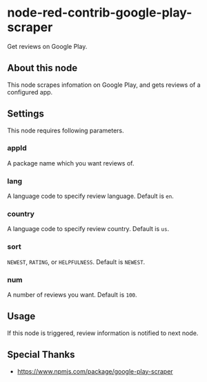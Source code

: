 # node-red-contrib-google-play-scraper

Get reviews on Google Play.


## About this node

This node scrapes infomation on Google Play, and gets reviews of a configured app.


## Settings

This node requires following parameters.


### appId

A package name which you want reviews of.

### lang

A language code to specify review language. Default is `en`.

### country

A language code to specify review country. Default is `us`.

### sort 

`NEWEST`, `RATING`, or `HELPFULNESS`. Default is `NEWEST`.

### num

A number of reviews you want. Default is `100`.


## Usage

If this node is triggered, review information is notified to next node.

## Special Thanks

 - https://www.npmjs.com/package/google-play-scraper